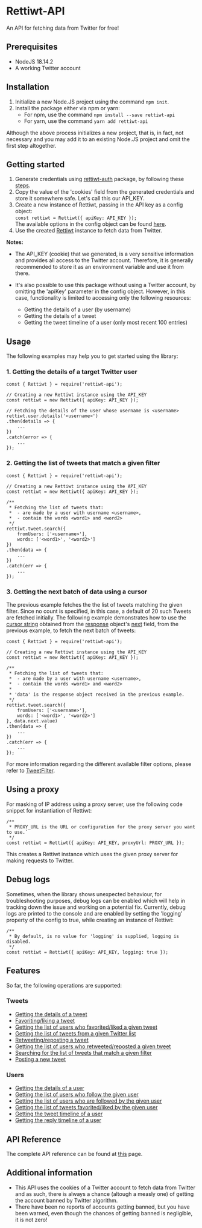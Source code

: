 # Rettiwt-API

An API for fetching data from Twitter for free!

## Prerequisites

-   NodeJS 18.14.2
-   A working Twitter account

## Installation

1. Initialize a new Node.JS project using the command `npm init`.
2. Install the package either via npm or yarn:
    - For npm, use the command `npm install --save rettiwt-api`
    - For yarn, use the command `yarn add rettiwt-api`

Although the above process initializes a new project, that is, in fact, not necessary and you may add it to an existing Node.JS project and omit the first step altogether.

## Getting started

1. Generate credentials using [rettiwt-auth](https://www.npmjs.com/package/rettiwt-auth) package, by following these [steps](https://rishikant181.github.io/Rettiwt-Auth/#md:cli-usage).
2. Copy the value of the 'cookies' field from the generated credentials and store it somewhere safe. Let's call this our API_KEY.
3. Create a new instance of Rettiwt, passing in the API key as a config object:  
   `const rettiwt = Rettiwt({ apiKey: API_KEY });`  
   The available options in the config object can be found [here](https://rishikant181.github.io/Rettiwt-API/classes/RettiwtConfig.html).
4. Use the created [Rettiwt](https://rishikant181.github.io/Rettiwt-API/classes/Rettiwt.html) instance to fetch data from Twitter.

**Notes:**

-   The API_KEY (cookie) that we generated, is a very sensitive information and provides all access to the Twitter account. Therefore, it is generally recommended to store it as an environment variable and use it from there.

-   It's also possible to use this package without using a Twitter account, by omitting the 'apiKey' parameter in the config object. However, in this case, functionality is limited to accessing only the following resources:
    -   Getting the details of a user (by username)
    -   Getting the details of a tweet
    -   Getting the tweet timeline of a user (only most recent 100 entries)

## Usage

The following examples may help you to get started using the library:

### 1. Getting the details of a target Twitter user

```
const { Rettiwt } = require('rettiwt-api');

// Creating a new Rettiwt instance using the API_KEY
const rettiwt = new Rettiwt({ apiKey: API_KEY });

// Fetching the details of the user whose username is <username>
rettiwt.user.details('<username>')
.then(details => {
	...
})
.catch(error => {
	...
});
```

### 2. Getting the list of tweets that match a given filter

```
const { Rettiwt } = require('rettiwt-api');

// Creating a new Rettiwt instance using the API_KEY
const rettiwt = new Rettiwt({ apiKey: API_KEY });

/**
 * Fetching the list of tweets that:
 * 	- are made by a user with username <username>,
 * 	- contain the words <word1> and <word2>
 */
rettiwt.tweet.search({
	fromUsers: ['<username>'],
	words: ['<word1>', '<word2>']
})
.then(data => {
	...
})
.catch(err => {
	...
});
```

### 3. Getting the next batch of data using a cursor

The previous example fetches the the list of tweets matching the given filter. Since no count is specified, in this case, a default of 20 such Tweets are fetched initially. The following example demonstrates how to use the [cursor string](https://rishikant181.github.io/Rettiwt-API/classes/Cursor.html#value) obtained from the [response](https://rishikant181.github.io/Rettiwt-API/classes/CursoredData.html) object's [next](https://rishikant181.github.io/Rettiwt-API/classes/CursoredData.html#next) field, from the previous example, to fetch the next batch of tweets:

```
const { Rettiwt } = require('rettiwt-api');

// Creating a new Rettiwt instance using the API_KEY
const rettiwt = new Rettiwt({ apiKey: API_KEY });

/**
 * Fetching the list of tweets that:
 * 	- are made by a user with username <username>,
 * 	- contain the words <word1> and <word2>
 *
 * 'data' is the response object received in the previous example.
 */
rettiwt.tweet.search({
	fromUsers: ['<username>'],
	words: ['<word1>', '<word2>']
}, data.next.value)
.then(data => {
	...
})
.catch(err => {
	...
});
```

For more information regarding the different available filter options, please refer to [TweetFilter](https://rishikant181.github.io/Rettiwt-API/classes/TweetFilter.html).

## Using a proxy

For masking of IP address using a proxy server, use the following code snippet for instantiation of Rettiwt:

```
/**
 * PROXY_URL is the URL or configuration for the proxy server you want to use.`
 */
const rettiwt = Rettiwt({ apiKey: API_KEY, proxyUrl: PROXY_URL });
```

This creates a Rettiwt instance which uses the given proxy server for making requests to Twitter.

## Debug logs

Sometimes, when the library shows unexpected behaviour, for troubleshooting purposes, debug logs can be enabled which will help in tracking down the issue and working on a potential fix. Currently, debug logs are printed to the console and are enabled by setting the 'logging' property of the config to true, while creating an instance of Rettiwt:

```
/**
 * By default, is no value for 'logging' is supplied, logging is disabled.
 */
const rettiwt = Rettiwt({ apiKey: API_KEY, logging: true });
```

## Features

So far, the following operations are supported:

### Tweets

-   [Getting the details of a tweet](https://rishikant181.github.io/Rettiwt-API/classes/TweetService.html#details)
-   [Favoriting/liking a tweet](https://rishikant181.github.io/Rettiwt-API/classes/TweetService.html#favorite)
-   [Getting the list of users who favorited/liked a given tweet](https://rishikant181.github.io/Rettiwt-API/classes/TweetService.html#favoriters)
-   [Getting the list of tweets from a given Twitter list](https://rishikant181.github.io/Rettiwt-API/classes/TweetService.html#list)
-   [Retweeting/reposting a tweet](https://rishikant181.github.io/Rettiwt-API/classes/TweetService.html#retweet)
-   [Getting the list of users who retweeted/reposted a given tweet](https://rishikant181.github.io/Rettiwt-API/classes/TweetService.html#retweeters)
-   [Searching for the list of tweets that match a given filter](https://rishikant181.github.io/Rettiwt-API/classes/TweetService.html#search)
-   [Posting a new tweet](https://rishikant181.github.io/Rettiwt-API/classes/TweetService.html#tweet)

### Users

-   [Getting the details of a user](https://rishikant181.github.io/Rettiwt-API/classes/UserService.html#details)
-   [Getting the list of users who follow the given user](https://rishikant181.github.io/Rettiwt-API/classes/UserService.html#followers)
-   [Getting the list of users who are followed by the given user](https://rishikant181.github.io/Rettiwt-API/classes/UserService.html#following)
-   [Getting the list of tweets favorited/liked by the given user](https://rishikant181.github.io/Rettiwt-API/classes/UserService.html#likes)
-   [Getting the tweet timeline of a user](https://rishikant181.github.io/Rettiwt-API/classes/UserService.html#timeline)
-   [Getting the reply timeline of a user](https://rishikant181.github.io/Rettiwt-API/classes/UserService.html#replies)

## API Reference

The complete API reference can be found at [this](https://rishikant181.github.io/Rettiwt-API/) page.

## Additional information

-   This API uses the cookies of a Twitter account to fetch data from Twitter and as such, there is always a chance (altough a measly one) of getting the account banned by Twitter algorithm.
-   There have been no reports of accounts getting banned, but you have been warned, even though the chances of getting banned is negligible, it is not zero!
